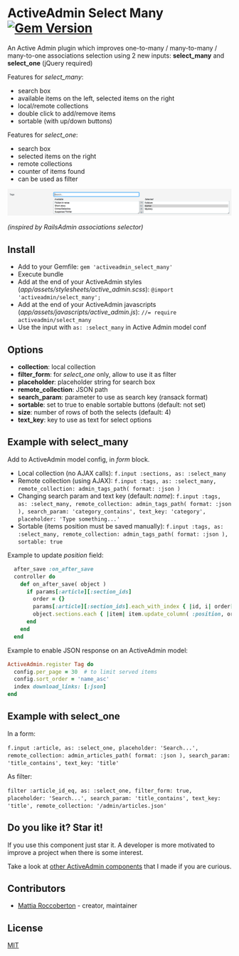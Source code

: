 # ActiveAdmin Select Many [![Gem Version](https://badge.fury.io/rb/activeadmin_select_many.svg)](https://badge.fury.io/rb/activeadmin_select_many)

An Active Admin plugin which improves one-to-many / many-to-many / many-to-one associations selection using 2 new inputs: **select_many** and **select_one** (jQuery required)

Features for *select_many*:
- search box
- available items on the left, selected items on the right
- local/remote collections
- double click to add/remove items
- sortable (with up/down buttons)

Features for *select_one*:
- search box
- selected items on the right
- remote collections
- counter of items found
- can be used as filter

![screenshot](screenshot.png)

*(inspired by RailsAdmin associations selector)*

## Install

- Add to your Gemfile:
`gem 'activeadmin_select_many'`
- Execute bundle
- Add at the end of your ActiveAdmin styles (_app/assets/stylesheets/active_admin.scss_):
`@import 'activeadmin/select_many';`
- Add at the end of your ActiveAdmin javascripts (_app/assets/javascripts/active_admin.js_):
`//= require activeadmin/select_many`
- Use the input with `as: :select_many` in Active Admin model conf

## Options

- **collection**: local collection
- **filter_form**: for *select_one* only, allow to use it as filter
- **placeholder**: placeholder string for search box
- **remote_collection**: JSON path
- **search_param**: parameter to use as search key (ransack format)
- **sortable**: set to true to enable sortable buttons (default: not set)
- **size**: number of rows of both the selects (default: 4)
- **text_key**: key to use as text for select options

## Example with select_many

Add to ActiveAdmin model config, in *form* block.

- Local collection (no AJAX calls):
`f.input :sections, as: :select_many`
- Remote collection (using AJAX):
`f.input :tags, as: :select_many, remote_collection: admin_tags_path( format: :json )`
- Changing search param and text key (default: *name*):
`f.input :tags, as: :select_many, remote_collection: admin_tags_path( format: :json ), search_param: 'category_contains', text_key: 'category', placeholder: 'Type something...'`
- Sortable (items position must be saved manually):
`f.input :tags, as: :select_many, remote_collection: admin_tags_path( format: :json ), sortable: true`

Example to update *position* field:

```rb
  after_save :on_after_save
  controller do
    def on_after_save( object )
      if params[:article][:section_ids]
        order = {}
        params[:article][:section_ids].each_with_index { |id, i| order[id.to_i] = i }
        object.sections.each { |item| item.update_column( :position, order[item.id].to_i ) }
      end
    end
  end
```

Example to enable JSON response on an ActiveAdmin model:

```rb
ActiveAdmin.register Tag do
  config.per_page = 30  # to limit served items
  config.sort_order = 'name_asc'
  index download_links: [:json]
end
```

## Example with select_one

In a form:

`f.input :article, as: :select_one, placeholder: 'Search...', remote_collection: admin_articles_path( format: :json ), search_param: 'title_contains', text_key: 'title'`

As filter:

`filter :article_id_eq, as: :select_one, filter_form: true, placeholder: 'Search...', search_param: 'title_contains', text_key: 'title', remote_collection: '/admin/articles.json'`

## Do you like it? Star it!

If you use this component just star it. A developer is more motivated to improve a project when there is some interest.

Take a look at [other ActiveAdmin components](https://github.com/blocknotes?utf8=✓&tab=repositories&q=activeadmin&type=source) that I made if you are curious.

## Contributors

- [Mattia Roccoberton](http://blocknot.es) - creator, maintainer

## License

[MIT](LICENSE.txt)
